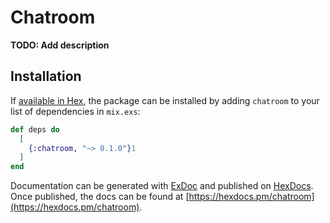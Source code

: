 # Chatroom

**TODO: Add description**

## Installation

If [available in Hex](https://hex.pm/docs/publish), the package can be installed
by adding `chatroom` to your list of dependencies in `mix.exs`:

```elixir
def deps do
  [
    {:chatroom, "~> 0.1.0"}1
  ]
end
```

Documentation can be generated with [ExDoc](https://github.com/elixir-lang/ex_doc)
and published on [HexDocs](https://hexdocs.pm). Once published, the docs can
be found at [https://hexdocs.pm/chatroom](https://hexdocs.pm/chatroom).

